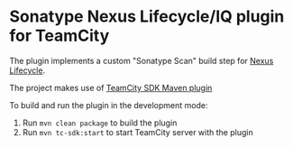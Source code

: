 # Sonatype Nexus Lifecycle/IQ plugin for TeamCity

The plugin implements a custom "Sonatype Scan" build step for [Nexus Lifecycle](https://www.sonatype.com/products/lifecycle).

The project makes use of [TeamCity SDK Maven plugin](https://github.com/JetBrains/teamcity-sdk-maven-plugin)

To build and run the plugin in the development mode:

1. Run `mvn clean package` to build the plugin
2. Run `mvn tc-sdk:start` to start TeamCity server with the plugin
